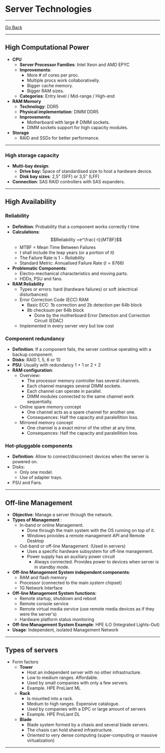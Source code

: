 # Server Technologies
---
[Go Back](../README.md)

---
## High Computational Power
- **CPU**
	- **Server Processor Families**: Intel Xeon and AMD EPYC
	- **Improvements**:
		- More # of cores per proc.
		- Multiple procs work collaborativelly.
		- Bigger cache memory.
		- Bigger RAM sizes.
	- **Categories**: Entry level / Mid-range / High-end
- **RAM Memory**
	- **Technology**: DDR5
	- **Physical implementation**: DIMM DDR5
	- **Improvements**:
		- Motherboard with large # DIMM sockets.
		- DIMM sockets support for high capacity modules.
- **Storage**
	- RAID and SSDs for better performance.
---
### High storage capacity
- **Multi-bay design**:
	- **Drive bay:** Space of standardised size to host a hardware device.
	- **Disk bay sizes**: 2,5" (SFF) or 3,5" (LFF)
- **Connection**: SAS RAID controllers with SAS expanders.
---
## High Availability
### Reliability
- **Definition**: Probability that a component works correctly $t$ time
- **Calculations**:
		$$Reliability =e^\frac{-t}{MTBF}$$
	- MTBF = Mean Time Between Failures
	- $t$ shall include the leap years (or a portion of it)
	- The Failure Rate is $1 - Reliability$ 
	- Standard Metric: Annualised Failure Rate ($t = 8766$)
- **Problematic Components**:
	- Electro-mechanical characteristics and moving parts.
	- HDDs, PSU and fans.
- **RAM Reliability**
	- Types or errors: hard (hardware failures) or soft (electrical disturbances)
	- Error Correction Code (ECC) RAM
		- Basic ECC:  1b correction and 2b detection per 64b block
		- 8b checksum per 64b block
			- Done by the motherboard Error Detection and Correction Circuit (EDAC)
	- Implemented in every server very but low cost
### Component redundancy
- **Definition**: If a component fails, the server continue operating with a backup component.
- **Disks**: RAID 1, 5, 6 or 10
- **PSU**: Usually with redundancy 1 + 1 or 2 + 2
- **RAM configuration**:
	- Overview:
		- The processor memory controller has several channels.
		- Each channel manages several DIMM sockets.
		- Each channel can operate in parallel.
		- DIMM modules connected to the same channel work sequentially.
	- Online spare memory concept
		- One channel acts as a spare channel for another one.
		- Consequences: Half the capacity and paralellition loss.
	- Mirrored memory concept
		- One channel is a exact mirror of the other at any time.
		- Consequences: Half the capacity and paralellition loss.
### Hot-pluggable components
- **Definition**: Allow to connect/disconnect devices when the server is powered on.
- Disks:
	- Only one model.
	- Use of adapter trays.
- PSU and Fans.
---
## Off-line Management
- **Objective**: Manage a server through the network.
- **Types of Management** :
	- In-band or online Management.
		- Done through the main system with the OS running on top of it.
		- Windows provides a remote management API and Remote Desktop
	- Out-band or off-line Management. (Used in servers)
		- Uses a specific hardware subsystem for off-line management.
		- Power supply has an auxiliary power circuit
			- Always connected. Provides power to devices when server is in standby mode.
- **Off-line Management System independent components**:
	- RAM and flash memory
	- Processor (connected to the main system chipset)
	- 1G Network Interface
- **Off-line Management System functions**:
	- Remote startup, shutdown and reboot
	- Remote console service
	- Remote virtual media service (use remote media devices as if they were the server's)
	- Hardware platform status monitoring
- **Off-line Management System Example**: HPE iLO (Integrated Lights-Out)
- **Usage**: Independent, isolated Management Network
---
## Types of servers
- Form factors
	- **Tower**
		- Host an independent server with no other infrastructure.
		- Low to medium ranges. Affordable.
		- Used by small companies with only a few servers.
		- Example. HPE ProLiant ML
	- **Rack**
		- Is mounted into a rack.
		- Medium to high ranges. Expensive catalogue.
		- Used by companies with a DPC or large amount of servers
		- Example. HPE ProLiant DL
	- **Blade**
		- Blade system formed by a chasis and several blade servers.
		- The chasis can hold shared infrastructure.
		- Oriented to very dense computing (super-computing or massive virtualization)
---